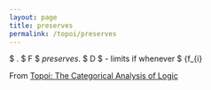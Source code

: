 ```yaml
---
layout: page
title: preserves
permalink: /topoi/preserves
---
```

$ . $ F $ _preserves_. $ D $ - limits if whenever $ {f_{i}


From [Topoi: The Categorical Analysis of Logic](https://mathgloss.github.io/MathGloss/topoi.html)